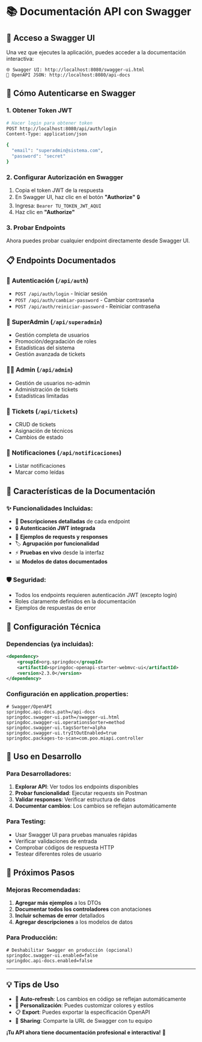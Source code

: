# 📚 Documentación API con Swagger

## 🚀 Acceso a Swagger UI

Una vez que ejecutes la aplicación, puedes acceder a la documentación interactiva:

```
🌐 Swagger UI: http://localhost:8080/swagger-ui.html
📄 OpenAPI JSON: http://localhost:8080/api-docs
```

## 🔐 Cómo Autenticarse en Swagger

### 1. **Obtener Token JWT**

```bash
# Hacer login para obtener token
POST http://localhost:8080/api/auth/login
Content-Type: application/json

{
  "email": "superadmin@sistema.com",
  "password": "secret"
}
```

### 2. **Configurar Autorización en Swagger**

1. Copia el token JWT de la respuesta
2. En Swagger UI, haz clic en el botón **"Authorize"** 🔒
3. Ingresa: `Bearer TU_TOKEN_JWT_AQUI`
4. Haz clic en **"Authorize"**

### 3. **Probar Endpoints**

Ahora puedes probar cualquier endpoint directamente desde Swagger UI.

## 📋 Endpoints Documentados

### 🔐 **Autenticación** (`/api/auth`)

- `POST /api/auth/login` - Iniciar sesión
- `POST /api/auth/cambiar-password` - Cambiar contraseña
- `POST /api/auth/reiniciar-password` - Reiniciar contraseña

### 👑 **SuperAdmin** (`/api/superadmin`)

- Gestión completa de usuarios
- Promoción/degradación de roles
- Estadísticas del sistema
- Gestión avanzada de tickets

### 👨‍💼 **Admin** (`/api/admin`)

- Gestión de usuarios no-admin
- Administración de tickets
- Estadísticas limitadas

### 🎫 **Tickets** (`/api/tickets`)

- CRUD de tickets
- Asignación de técnicos
- Cambios de estado

### 🔔 **Notificaciones** (`/api/notificaciones`)

- Listar notificaciones
- Marcar como leídas

## 🎯 **Características de la Documentación**

### ✨ **Funcionalidades Incluidas:**

- 📖 **Descripciones detalladas** de cada endpoint
- 🔒 **Autenticación JWT integrada**
- 📝 **Ejemplos de requests y responses**
- 🏷️ **Agrupación por funcionalidad**
- ⚡ **Pruebas en vivo** desde la interfaz
- 📊 **Modelos de datos documentados**

### 🛡️ **Seguridad:**

- Todos los endpoints requieren autenticación JWT (excepto login)
- Roles claramente definidos en la documentación
- Ejemplos de respuestas de error

## 🔧 **Configuración Técnica**

### **Dependencias (ya incluidas):**

```xml
<dependency>
    <groupId>org.springdoc</groupId>
    <artifactId>springdoc-openapi-starter-webmvc-ui</artifactId>
    <version>2.3.0</version>
</dependency>
```

### **Configuración en application.properties:**

```properties
# Swagger/OpenAPI
springdoc.api-docs.path=/api-docs
springdoc.swagger-ui.path=/swagger-ui.html
springdoc.swagger-ui.operationsSorter=method
springdoc.swagger-ui.tagsSorter=alpha
springdoc.swagger-ui.tryItOutEnabled=true
springdoc.packages-to-scan=com.poo.miapi.controller
```

## 📱 **Uso en Desarrollo**

### **Para Desarrolladores:**

1. **Explorar API**: Ver todos los endpoints disponibles
2. **Probar funcionalidad**: Ejecutar requests sin Postman
3. **Validar responses**: Verificar estructura de datos
4. **Documentar cambios**: Los cambios se reflejan automáticamente

### **Para Testing:**

- Usar Swagger UI para pruebas manuales rápidas
- Verificar validaciones de entrada
- Comprobar códigos de respuesta HTTP
- Testear diferentes roles de usuario

## 🚀 **Próximos Pasos**

### **Mejoras Recomendadas:**

1. **Agregar más ejemplos** a los DTOs
2. **Documentar todos los controladores** con anotaciones
3. **Incluir schemas de error** detallados
4. **Agregar descripciones** a los modelos de datos

### **Para Producción:**

```properties
# Deshabilitar Swagger en producción (opcional)
springdoc.swagger-ui.enabled=false
springdoc.api-docs.enabled=false
```

---

## 💡 **Tips de Uso**

- 🔄 **Auto-refresh**: Los cambios en código se reflejan automáticamente
- 🎨 **Personalización**: Puedes customizar colores y estilos
- 📋 **Export**: Puedes exportar la especificación OpenAPI
- 🔗 **Sharing**: Comparte la URL de Swagger con tu equipo

**¡Tu API ahora tiene documentación profesional e interactiva!** 🎉
